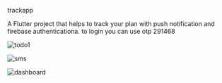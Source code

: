 trackapp

A Flutter project that  helps to track your plan with push notification and firebase authenticationa.
to login you can use otp 291468



![todo1](https://github.com/DreXuri/TajApp/assets/80977358/7dd9d4b4-5798-4a50-8c22-c1467c22b4c5)

![sms](https://github.com/DreXuri/TajApp/assets/80977358/810514ff-b610-4f26-9457-1379d5dcd00e)

![dashboard](https://github.com/DreXuri/TajApp/assets/80977358/7d243b61-987d-4da6-928a-cbb4dc8872e9)



